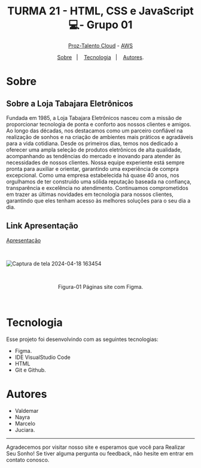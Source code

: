 <h1 align="center"> TURMA 21 -  HTML, CSS e JavaScript 💻- Grupo 01 </h1>

<p align="center"> <a href="https://prozeducacao.com.br/" target="_blank" >Proz-Talento Cloud</a> - <a href="https://aws.amazon.com/pt/" target="_blank">AWS</a> </p>

<p align="center">
<a href="#sobre">Sobre</a>&nbsp;&nbsp;&nbsp|&nbsp;&nbsp;&nbsp;
<a href="#tecnologia">Tecnologia</a>&nbsp;&nbsp;&nbsp|&nbsp;&nbsp;&nbsp;
<a href="#autores">Autores</a>.</p>

# Sobre

## Sobre a Loja Tabajara Eletrônicos

Fundada em 1985, a Loja Tabajara Eletrônicos nasceu com a missão de proporcionar tecnologia de ponta e conforto aos nossos clientes e amigos. Ao longo das décadas, nos destacamos como um parceiro confiável na realização de sonhos e na criação de ambientes mais práticos e agradáveis para a vida cotidiana.
Desde os primeiros dias, temos nos dedicado a oferecer uma ampla seleção de produtos eletrônicos de alta qualidade, acompanhando as tendências do mercado e inovando para atender às necessidades de nossos clientes. Nossa equipe experiente está sempre pronta para auxiliar e orientar, garantindo uma experiência de compra excepcional.
Como uma empresa estabelecida há quase 40 anos, nos orgulhamos de ter construído uma sólida reputação baseada na confiança, transparência e excelência no atendimento. Continuamos comprometidos em trazer as últimas novidades em tecnologia para nossos clientes, garantindo que eles tenham acesso às melhores soluções para o seu dia a dia.

## Link Apresentação
<p align=""> <a href="https://docs.google.com/presentation/d/1AHbXTlJ73x0rbW4aIZ0T_WCsvE0oWEJ2KUDGtgUKbiI/edit?usp=sharing" target="_blank" >Apresentação</a> </p>


<br>
<p align="center">


![Captura de tela 2024-04-18 163454](https://github.com/1985Valdemar/grupo-01/assets/114195427/4ddd20e0-e871-4d9c-95e1-f1a8414c9f1b)

  
  <br>
  </p>
   <p align="center">Figura-01  Páginas site com Figma.</p>



<br>

# Tecnologia

Esse projeto foi desenvolvindo com as seguintes tecnologias:

- Figma.
- IDE VisualStudio Code
- HTML
- Git e Github.

# Autores
- Valdemar
- Nayra
- Marcelo
- Juciara.

---

Agradecemos por visitar nosso site e esperamos que você para Realizar Seu Sonho! Se tiver alguma pergunta ou feedback, não hesite em entrar em contato conosco.
